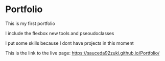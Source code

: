 # Portfolio

 This is my first portfolio

 I include the flexbox new tools and pseoudoclasses

 I put some skills because I dont have projects in this moment

This is the link to the live page: https://sauceda92zuki.github.io/Portfolio/
